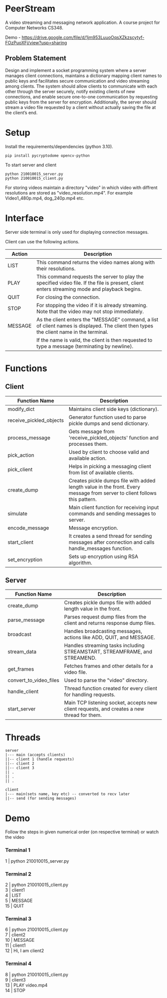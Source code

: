 # PeerStream
A video streaming and messaging network application. A course project for Computer Networks CS348.

Demo - https://drive.google.com/file/d/1jm953LuuoOqsXZkzscytyf-FOzPuoXFj/view?usp=sharing

## Problem Statement
Design and implement a socket programming system where a server manages client connections, maintains a dictionary mapping client names to public keys and facilitates secure communication and video streaming among clients. The system should allow clients to communicate with each other through the server securely, notify existing clients of new connections, and enable secure one-to-one communication by requesting public keys from the server for encryption. Additionally, the server should stream a video file requested by a client without actually saving the file at the client’s end.

# Setup

Install the requirements/dependencies (python 3.10).
``` 
pip install pycryptodome opencv-python
```

To start server and client 
```
python 210010015_server.py
python 210010015_client.py
```
For storing videos maintain a directory "video" in which video with diffrent resolutions are stored as "video_resolution.mp4". For example Video1_480p.mp4, dog_240p.mp4 etc.

# Interface

Server side terminal is only used for displaying connection messages.

Client can use the following actions.

| Action    | Description                                                                                                     |
|-----------|-----------------------------------------------------------------------------------------------------------------|
| LIST      | This command returns the video names along with their resolutions.                                              |
| PLAY      | This command requests the server to play the specified video file. If the file is present, client enters streaming mode and playback begins. |
| QUIT      | For closing the connection.                                                                                     |
| STOP      | For stopping the video if it is already streaming. Note that the video may not stop immediately.                |
| MESSAGE   | As the client enters the "MESSAGE" command, a list of client names is displayed. The client then types the client name in the terminal. 
|           | If the name is valid, the client is then requested to type a message (terminating by newline). |


# Functions

## Client

| Function Name          | Description                                                                                       |
|------------------------|---------------------------------------------------------------------------------------------------|
| modify_dict            | Maintains client side keys (dictionary).                                                          |
| receive_pickled_objects| Generator function used to parse pickle dumps and send dictionary.                                |
| process_message        | Gets message from 'receive_pickled_objects' function and processes them.                          |
| pick_action            | Used by client to choose valid and available action.                                              |
| pick_client            | Helps in picking a messaging client from list of available clients.                               |
| create_dump            | Creates pickle dumps file with added length value in the front. Every message from server to client follows this pattern.|
| simulate               | Main client function for receiving input commands and sending messages to server.                 |
| encode_message         | Message encryption.                                                                               |
| start_client           | It creates a send thread for sending messages after connection and calls handle_messages function.|
| set_encryption         | Sets up encryption using RSA algorithm.                                                           |

## Server 

| Function Name          | Description                                                                                |
|------------------------|--------------------------------------------------------------------------------------------|
| create_dump            | Creates pickle dumps file with added length value in the front.                            |
| parse_message          | Parses request dump files from the client and returns response dump files.                 |
| broadcast              | Handles broadcasting messages, actions like ADD, QUIT, and MESSAGE.                        |
| stream_data            | Handles streaming tasks including STREAMSTART, STREAMFRAME, and  STREAMEND.                |
| get_frames             | Fetches frames and other details for a video file.                                         |
| convert_to_video_files | Used to parse the "video" directory.                                                       |
| handle_client          | Thread function created for every client for handling requests.                            |
| start_server           | Main TCP listening socket, accepts new client requests, and creates a new thread for them. |


# Threads 
```
server
|--- main (accepts clients)
||-- client 1 (handle requests)
||-- client 2
||-- client 3
|| .
|| .
|| .

client
|--- main(sets name, key etc) -- converted to recv later 
||-- send (for sending messages)
```

# Demo

Follow the steps in given numerical order (on respective terminal) or watch the video 

### Terminal 1  
1 | python 210010015_server.py

### Terminal 2
2  | python 210010015_client.py   
3  | client1   
4  | LIST  
5  | MESSAGE    
15 |  QUIT  

### Terminal 3
6  | python 210010015_client.py  
7  | client2  
10 | MESSAGE  
11 | client1   
12 | Hi, I am client2  

### Terminal 4
8  | python 210010015_client.py  
9  | client3  
13 |  PLAY video.mp4  
14 |  STOP  

